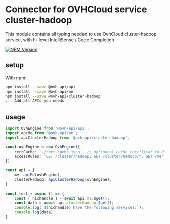 # Connector for OVHCloud service cluster-hadoop

This module contains all typing needed to use OvhCloud cluster-hadoop service, with hi-level IntelliSense / Code Completion

[![NPM Version](https://img.shields.io/npm/v/@ovh-api/cluster-hadoop.svg?style=flat)](https://www.npmjs.org/package/@ovh-api/cluster-hadoop)

## setup

With npm:
````bash
npm install --save @ovh-api/api
npm install --save @ovh-api/me
npm install --save @ovh-api/cluster-hadoop
... Add all APIs you needs
````

## usage

````typescript
import OvhEngine from '@ovh-api/api';
import apiMe from '@ovh-api/me';
import apiClusterHadoop from '@ovh-api/cluster-hadoop';

const ovhEngine = new OvhEngine({ 
    certCache: './cert-cache.json', // optionnal cache certificat to disk
    accessRules: 'GET /cluster/hadoop, GET /cluster/hadoop/*, GET /me', // optionnal limit the requested privileges.
});

const api = {
    me: apiMe(ovhEngine),
    clusterHadoop: apiClusterHadoop(ovhEngine),
}

const test = async () => {
    const { nichandle } = await api.me.$get();
    const data = await api.clusterHadoop.$get();
    console.log(`${nichandle} have the following services:`);
    console.log(data);
}

````
